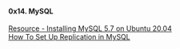 #### 0x14. MySQL

[Resource - Installing MySQL 5.7 on Ubuntu 20.04](https://www.devart.com/dbforge/mysql/how-to-install-mysql-on-ubuntu/)  
[How To Set Up Replication in MySQL](https://www.digitalocean.com/community/tutorials/how-to-set-up-replication-in-mysql)  
